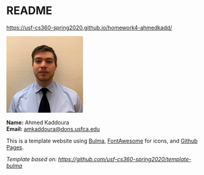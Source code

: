 # README

<https://usf-cs360-spring2020.github.io/homework4-ahmedkadd/>

![Profile Image](profile.jpg)

**Name:** Ahmed Kaddoura  
**Email:** <amkaddoura@dons.usfca.edu>

This is a template website using [Bulma](https://bulma.io/), [FontAwesome](https://origin.fontawesome.com/) for icons, and [Github Pages]().

*Template based on: <https://github.com/usf-cs360-spring2020/template-bulma>*

